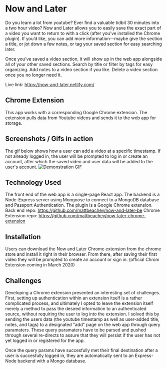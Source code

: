 # Now and Later

Do you learn a lot from youtube? Ever find a valuable tidbit 30 minutes into a two hour video? Now and Later allows you to easily save the exact part of a video you want to return to with a click (after you’ve installed the Chrome plugin). If you’d like, you can add more information—maybe give the section a title, or jot down a few notes, or tag your saved section for easy searching later.

Once you’ve saved a video section, it will show up in the web app alongside all of your other saved sections. Search by title or filter by tags for easy organizing. Add notes to a video section if you like. Delete a video section once you no longer need it. 

Live link: https://now-and-later.netlify.com/

## Chrome Extension

This app works with a corresponding Google Chrome extension. The extension pulls data from Youtube videos and sends it to the web app for storage. 


## Screenshots / Gifs in action
The gif below shows how a user can add a video at a specific timestamp. If not already logged in, the user will be prompted to log in or create an account, after which the saved video and user data will be added to the user's account.
![Demonstration GIF](./assets/now-and-later-1.gif)


## Technology Used
The front end of the web app is a single-page React app. The backend is a Node-Express server using Mongoose to connect to a MongoDB database and Passport Authentication. The plugin is a Google Chrome extension. 
Back end repo: https://github.com/mattbeachey/now-and-later-be
Chrome Extension repo: https://github.com/mattbeachey/now-later-chrome-extension

## Installation
Users can download the Now and Later Chrome extension from the chrome store and install it right in their browser. From there, after saving their first video they will be prompted to create an account or sign in. (official Chrom Extension coming in March 2020)

## Challenges
Developing a Chrome extension presented an interesting set of challenges. First, setting up authentication within an extension itself is a rather complicated process, and ultimately I opted to leave the extension itself merely a method to pass the desired information to an authenticated source, without requiring the user to log into the extension. I solved this by sending the users data (the youtube timestamp as well as user-added title, notes, and tags) to a designated "add" page on the web app through query paramaters. These query paramaters have to be parsed and pushed through several re-directs to assure that they will persist if the user has not yet logged in or registered for the app. 

Once the query params have succesfully met their final destination after a user is succesfully logged in, they are automatically sent to an Express-Node backend with a Mongo database. 
